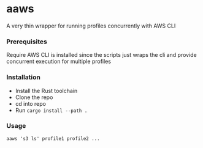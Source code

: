 # aaws
A very thin wrapper for running profiles concurrently with AWS CLI 

### Prerequisites
Require AWS CLI is installed since the scripts just wraps the cli and provide concurrent execution for multiple profiles

### Installation
* Install the Rust toolchain
* Clone the repo
* cd into repo
* Run `cargo install --path .`

### Usage
`aaws 's3 ls' profile1 profile2 ...`

